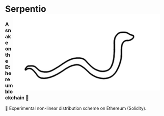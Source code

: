 # Serpentio <img align="right" src="https://github.com/AlberErre/serpentio-solidity/blob/master/snake.gif" height="250px" alt="serpentio">

### A snake on the Ethereum blockchain 🐍 
 
🔧 Experimental non-linear distribution scheme on Ethereum (Solidity). 



